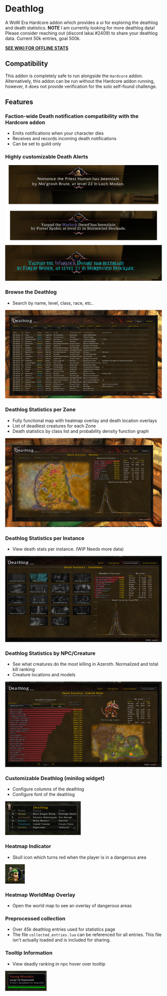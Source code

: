 # Deathlog

A WoW Era Hardcore addon which provides a ui for exploring the deathlog and death statistics. __NOTE__ I am currently looking for more deathlog data! Please consider reaching out (discord lakai.#2409) to share your deathlog data.  Current 50k entries, goal 500k.

**[SEE WIKI FOR OFFLINE STATS](https://github.com/aaronma37/Deathlog/wiki)** 

## Compatibility

This addon is completely safe to run alongside the `Hardcore` addon.  Alternatively, this addon can be run without the Hardcore addon running, however, it does not provide verification for the solo self-found challenge.

## Features

### Faction-wide Death notification compatibility with the Hardcore addon
* Emits notifications when your character dies
* Receives and records incoming death notifications
* Can be set to guild only

### Highly customizable Death Alerts
![DeathAlert](deathalert.png)

### Browse the Deathlog
* Search by name, level, class, race, etc..

![Deathlog](deathlog_deathlog.png)

### Deathlog Statistics per Zone

* Fully functional map with heatmap overlay and death location overlays
* List of deadliest creatures for each Zone
* Death statistics by class list and probability density function graph

![Westfall death statistics](statistics_westfall.png)

### Deathlog Statistics per Instance

* View death stats per instance.  (WIP Needs more data)

![Instance Stats](instance_stats.png)

### Deathlog Statistics by NPC/Creature

* See what creatures do the most killing in Azeroth. Normalized and total kill ranking
* Creature locations and models

![Instance Stats](creature_stats.png)

### Customizable Deathlog (minilog widget)

* Configure columns of the deathlog
* Configure font of the deathlog

![custom deathlog](deathlog_custom.png)

### Heatmap Indicator

* Skull icon which turns red when the player is in a dangerous area

![heatmap icon](heatmap_icon.png)

### Heatmap WorldMap Overlay

* Open the world map to see an overlay of dangerous areas

### Preprocessed collection

* Over 45k deathlog entries used for statistics page
* The file `collected_entries.lua` can be referenced for all entries.  This file isn't actually loaded and is included for sharing.

### Tooltip Information

* View deadly ranking in npc hover over tooltip

![tooltip](tooltip_mod.png)
